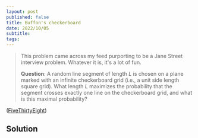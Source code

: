```yaml
---
layout: post
published: false
title: Buffon's checkerboard
date: 2022/10/05
subtitle: 
tags:
---
```


> This problem came across my feed purporting to be a Jane Street interview problem. Whatever it is, it's a lot of fun.
> 
>**Question**: A random line segment of length $L$ is chosen on a plane marked with an infinite checkerboard grid (i.e., a unit side length square grid). What length $L$ maximizes the probability that the segment crosses exactly one line on the checkerboard grid, and what is this maximal probability?

<!--more-->

([FiveThirtyEight](URL))

## Solution



<br>
